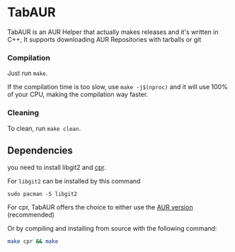 # TabAUR

TabAUR is an AUR Helper that actually makes releases and it's written in C++, It supports downloading AUR Repositories with tarballs or git

### Compilation
Just run `make`.

If the compilation time is too slow, use `make -j$(nproc)` and it will use 100% of your CPU, making the compilation way faster.

### Cleaning
To clean, run `make clean`.

## Dependencies
you need to install libgit2 and [cpr](https://github.com/libcpr/cpr).

For `libgit2` can be installed by this command
```
sudo pacman -S libgit2
```
For cpr,
TabAUR offers the choice to either use the [AUR version](https://aur.archlinux.org/packages/cpr) (recommended)

Or by compiling and installing from source with the following command:
```bash
make cpr && make
```
